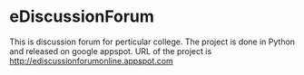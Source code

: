 # eDiscussionForum
This is discussion forum for perticular college. The project is done in Python and released on google appspot.
URL of the project is http://ediscussionforumonline.appspot.com
